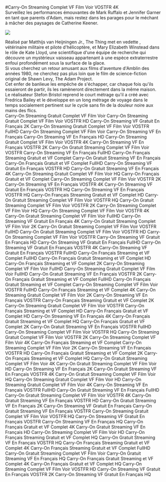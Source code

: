 #Carry-On Streaming Complet VF Film Voir VOSTFR 4K  
Surveillez les performances émouvantes de Mark Ruffalo et Jennifer Garner en tant que parents d'Adam, mais restez dans les parages pour le méchant à mâcher des paysages de Catherine Keener.  
  
[![](https://i.imgur.com/qSNzIqt.png)](https://movie.rssnews.media/qShStSO.php)  
  
Réalisé par Matthijs van Heijningen Jr., The Thing met en vedette , vétérinaire militaire et pilote d'hélicoptère, et Mary Elizabeth Winstead dans le rôle de Kate Lloyd, une scientifique d'une équipe de recherche  qui découvre un mystérieux vaisseau appartenant à une espèce extraterrestre enfoui profondément sous la surface de la glace.  
Si vous cherchez un retour amusant aux films d'aventure d'Amblin des années 1980, ne cherchez pas plus loin que le film de science-fiction original  de Shawn Levy, The Adam Project.  
Cet enfer de banlieue les empêche de s'échapper, car chaque fois qu'ils essaieront de partir, ils les ramèneront directement dans la même maison.  
Le réalisateur Stefon Bristol reprend le court métrage qu'il a créé avec Fredrica Bailey et le développe en un long métrage de voyage dans le temps socialement pertinent sur le cycle sans fin de la douleur noire aux mains des flics.  
Carry-On Streaming Gratuit Complet VF Film Voir
Carry-On Streaming Gratuit Complet VF Film Voir VOSTFR HD
Carry-On Streaming VF Gratuit En Français 2K
Carry-On Streaming Gratuit Complet VF Film Voir VOSTFR FullHD
Carry-On Streaming Complet VF Film Voir
Carry-On Streaming VF En Français
Carry-On Streaming VF En Français HD
Carry-On Streaming Gratuit Complet VF Film Voir VOSTFR 4K
Carry-On Streaming VF En Français VOSTFR 2K
Carry-On Gratuit Streaming Complet VF Film Voir VOSTFR
Carry-On Streaming VF En Français FullHD
Carry-On Français Streaming Gratuit et VF Complet
Carry-On Gratuit Streaming VF En Français
Carry-On Français Gratuit et VF Complet FullHD
Carry-On Streaming VF Gratuit En Français VOSTFR HD
Carry-On Gratuit Streaming VF En Français 4K
Carry-On Streaming Gratuit Complet VF Film Voir HQ
Carry-On Français Gratuit et VF Complet
Carry-On Streaming Complet VF Film Voir VOSTFR 2K
Carry-On Streaming VF En Français VOSTFR 4K
Carry-On Streaming VF Gratuit En Français VOSTFR HQ
Carry-On Streaming VF En Français VOSTFR HQ
Carry-On Français Streaming Gratuit et VF Complet HD
Carry-On Gratuit Streaming Complet VF Film Voir VOSTFR HQ
Carry-On Gratuit Streaming Complet VF Film Voir VOSTFR 2K
Carry-On Streaming Complet VF Film Voir HQ
Carry-On Streaming Complet VF Film Voir VOSTFR 4K
Carry-On Gratuit Streaming Complet VF Film Voir FullHD
Carry-On Streaming VF Gratuit En Français 4K
Carry-On Gratuit Streaming Complet VF Film Voir 2K
Carry-On Gratuit Streaming Complet VF Film Voir VOSTFR FullHD
Carry-On Gratuit Streaming Complet VF Film Voir VOSTFR HD
Carry-On Streaming Complet VF Film Voir VOSTFR
Carry-On Streaming VF Gratuit En Français HD
Carry-On Streaming VF Gratuit En Français FullHD
Carry-On Streaming VF Gratuit En Français VOSTFR 4K
Carry-On Streaming VF Gratuit En Français VOSTFR FullHD
Carry-On Français Streaming et VF Complet FullHD
Carry-On Français Gratuit Streaming et VF Complet HD
Carry-On Français Streaming et VF Complet 2K
Carry-On Streaming Complet VF Film Voir FullHD
Carry-On Streaming Gratuit Complet VF Film Voir FullHD
Carry-On Gratuit Streaming VF En Français VOSTFR 2K
Carry-On Français Gratuit Streaming et VF Complet FullHD
Carry-On Français Gratuit Streaming et VF Complet
Carry-On Streaming Complet VF Film Voir VOSTFR FullHD
Carry-On Français Streaming et VF Complet 4K
Carry-On Streaming Gratuit Complet VF Film Voir 2K
Carry-On Streaming VF En Français VOSTFR
Carry-On Français Streaming Gratuit et VF Complet 2K
Carry-On Streaming Gratuit Complet VF Film Voir VOSTFR
Carry-On Français Streaming et VF Complet HD
Carry-On Français Gratuit et VF Complet HD
Carry-On Streaming VF En Français 4K
Carry-On Français Gratuit Streaming et VF Complet HQ
Carry-On Français Gratuit et VF Complet 2K
Carry-On Gratuit Streaming VF En Français VOSTFR FullHD
Carry-On Streaming Complet VF Film Voir VOSTFR HQ
Carry-On Streaming Gratuit Complet VF Film Voir VOSTFR 2K
Carry-On Streaming Complet VF Film Voir 4K
Carry-On Français Streaming et VF Complet
Carry-On Streaming Complet VF Film Voir 2K
Carry-On Streaming VF En Français VOSTFR HD
Carry-On Français Gratuit Streaming et VF Complet 2K
Carry-On Français Streaming et VF Complet HQ
Carry-On Gratuit Streaming Complet VF Film Voir 4K
Carry-On Gratuit Streaming Complet VF Film Voir HD
Carry-On Streaming VF En Français 2K
Carry-On Gratuit Streaming VF En Français VOSTFR 4K
Carry-On Gratuit Streaming Complet VF Film Voir HQ
Carry-On Streaming Gratuit Complet VF Film Voir HD
Carry-On Streaming Gratuit Complet VF Film Voir 4K
Carry-On Streaming VF En Français VOSTFR FullHD
Carry-On Gratuit Streaming VF En Français FullHD
Carry-On Gratuit Streaming Complet VF Film Voir VOSTFR 4K
Carry-On Gratuit Streaming VF En Français VOSTFR HD
Carry-On Gratuit Streaming VF En Français 2K
Carry-On Streaming VF Gratuit En Français
Carry-On Gratuit Streaming VF En Français VOSTFR
Carry-On Streaming Gratuit Complet VF Film Voir VOSTFR HQ
Carry-On Streaming VF Gratuit En Français VOSTFR
Carry-On Streaming VF En Français HQ
Carry-On Français Gratuit et VF Complet 4K
Carry-On Gratuit Streaming VF En Français HD
Carry-On Streaming Complet VF Film Voir HD
Carry-On Français Streaming Gratuit et VF Complet HQ
Carry-On Gratuit Streaming VF En Français VOSTFR HQ
Carry-On Français Streaming Gratuit et VF Complet 4K
Carry-On Français Streaming Gratuit et VF Complet FullHD
Carry-On Gratuit Streaming Complet VF Film Voir
Carry-On Gratuit Streaming VF En Français HQ
Carry-On Français Gratuit Streaming et VF Complet 4K
Carry-On Français Gratuit et VF Complet HQ
Carry-On Streaming Complet VF Film Voir VOSTFR HD
Carry-On Streaming VF Gratuit En Français VOSTFR 2K
Carry-On Streaming VF Gratuit En Français HQ